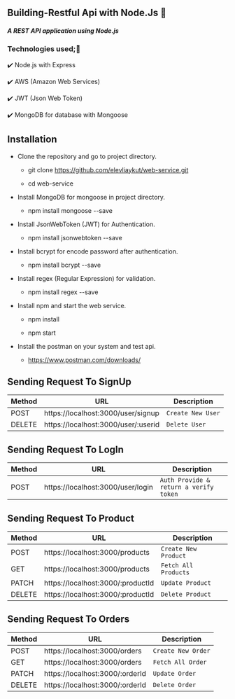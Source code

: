 ## Building-Restful Api with Node.Js 🎉

##### A REST API application using Node.js

### Technologies used;🚀

✔️  Node.js with Express

✔️  AWS (Amazon Web Services)

✔️  JWT (Json Web Token)  

✔️  MongoDB for database with Mongoose

## Installation

- Clone the repository and go to project directory.
  
  - git clone https://github.com/elevliaykut/web-service.git

  - cd web-service

- Install MongoDB for mongoose in project directory.

    -   npm install mongoose --save

- Install JsonWebToken (JWT) for Authentication.

    - npm install jsonwebtoken --save

- Install bcrypt for encode password after authentication.

    - npm install bcrypt --save

- Install regex (Regular Expression) for validation.

    - npm install regex --save

- Install npm and start the web service.

    - npm install

    - npm start

- Install the postman on your system and test api.

    - https://www.postman.com/downloads/

## Sending Request To SignUp

<table>
    <thead>
      <tr>
        <th>Method</th>
        <th>URL</th>
        <th>Description</th>
      </tr>
    </thead>
    <tbody>
        <tr>
            <td>POST</td>
            <td>https://localhost:3000/user/signup</td>
            <td><code>Create New User</code></td>
        </tr>
        <tr>
            <td>DELETE</td>
            <td>https://localhost:3000/user/:userid</td>
            <td><code>Delete User</code></td>
        </tr>
    </tbody>
  </table>

## Sending Request To LogIn

<table>
    <thead>
      <tr>
        <th>Method</th>
        <th>URL</th>
        <th>Description</th>
      </tr>
    </thead>
    <tbody>
        <tr>
            <td>POST</td>
            <td>https://localhost:3000/user/login</td>
            <td><code>Auth Provide & return a verify token</code></td>
        </tr>
    </tbody>
  </table>

## Sending Request To Product

<table>
    <thead>
      <tr>
        <th>Method</th>
        <th>URL</th>
        <th>Description</th>
      </tr>
    </thead>
    <tbody>
        <tr>
            <td>POST</td>
            <td>https://localhost:3000/products</td>
            <td><code>Create New Product</code></td>
        </tr>
        <tr>
            <td>GET</td>
            <td>https://localhost:3000/products</td>
            <td><code>Fetch All Products</code></td>
        </tr>
        <tr>
            <td>PATCH</td>
            <td>https://localhost:3000/:productId</td>
            <td><code>Update Product</code></td>
        </tr>
        <tr>
            <td>DELETE</td>
            <td>https://localhost:3000/:productId</td>
            <td><code>Delete Product</code></td>
        </tr>
    </tbody>
  </table>

  ## Sending Request To Orders

<table>
    <thead>
      <tr>
        <th>Method</th>
        <th>URL</th>
        <th>Description</th>
      </tr>
    </thead>
    <tbody>
        <tr>
            <td>POST</td>
            <td>https://localhost:3000/orders</td>
            <td><code>Create New Order</code></td>
        </tr>
        <tr>
            <td>GET</td>
            <td>https://localhost:3000/orders</td>
            <td><code>Fetch All Order</code></td>
        </tr>
        <tr>
            <td>PATCH</td>
            <td>https://localhost:3000/:orderId</td>
            <td><code>Update Order</code></td>
        </tr>
        <tr>
            <td>DELETE</td>
            <td>https://localhost:3000/:orderId</td>
            <td><code>Delete Order</code></td>
        </tr>
    </tbody>
  </table>
